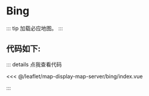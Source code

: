 <script setup>
import Map from './index.vue'
</script>
# Bing

::: tip
加载必应地图。
:::

<Map />

## 代码如下:

::: details 点我查看代码

<<< @/leaflet/map-display-map-server/bing/index.vue

:::
